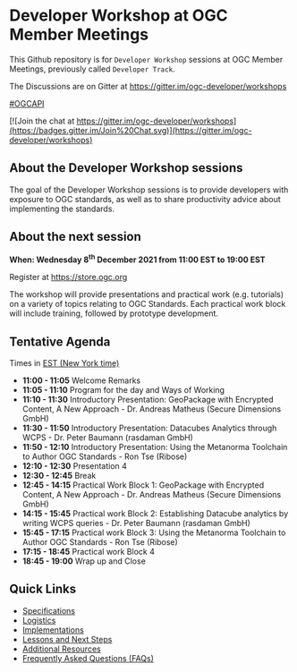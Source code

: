 # Developer Workshop at OGC Member Meetings


This Github repository is for `Developer Workshop` sessions at OGC Member Meetings, previously called `Developer Track`.

The Discussions are on Gitter at https://gitter.im/ogc-developer/workshops

[#OGCAPI](https://twitter.com/hashtag/OGCAPI)

[![Join the chat at https://gitter.im/ogc-developer/workshops](https://badges.gitter.im/Join%20Chat.svg)](https://gitter.im/ogc-developer/workshops)



About the Developer Workshop sessions
----------------

The goal of the Developer Workshop sessions is to provide developers with exposure to OGC standards, as well as to share productivity advice about implementing the standards.

About the next session
----------------

**When: Wednesday 8<sup>th</sup> December 2021 from 11:00 EST to 19:00 EST**

Register at https://store.ogc.org

The workshop will provide presentations and practical work (e.g. tutorials) on a variety of topics relating to OGC Standards. Each practical work block will include training, followed by prototype development.


Tentative Agenda
----------------

Times in [EST (New York time)](https://www.timeanddate.com/worldclock/usa/new-york)


* **11:00 - 11:05** Welcome Remarks
* **11:05 - 11:10** Program for the day and Ways of Working 
* **11:10 - 11:30** Introductory Presentation: GeoPackage with Encrypted Content, A New Approach - Dr. Andreas Matheus (Secure Dimensions GmbH)
* **11:30 - 11:50** Introductory Presentation: Datacubes Analytics through WCPS - Dr. Peter Baumann (rasdaman GmbH)
* **11:50 - 12:10** Introductory Presentation: Using the Metanorma Toolchain to Author OGC Standards - Ron Tse (Ribose)
* **12:10 - 12:30** Presentation 4
* **12:30 - 12:45** Break
* **12:45 - 14:15** Practical Work Block 1: GeoPackage with Encrypted Content, A New Approach - Dr. Andreas Matheus (Secure Dimensions GmbH)
* **14:15 - 15:45** Practical work Block 2: Establishing Datacube analytics by writing WCPS queries - Dr. Peter Baumann (rasdaman GmbH)
* **15:45 - 17:15** Practical work Block 3: Using the Metanorma Toolchain to Author OGC Standards - Ron Tse (Ribose)
* **17:15 - 18:45** Practical work Block 4
* **18:45 - 19:00** Wrap up and Close

Quick Links
------

* [Specifications](./specs.adoc)
* [Logistics](./logistics.adoc)
* [Implementations](./implementations.adoc)
* [Lessons and Next Steps](./lessonsAndNextSteps.adoc)
* [Additional Resources](./additionalResources.adoc)
* [Frequently Asked Questions (FAQs)](./FAQ.adoc)
